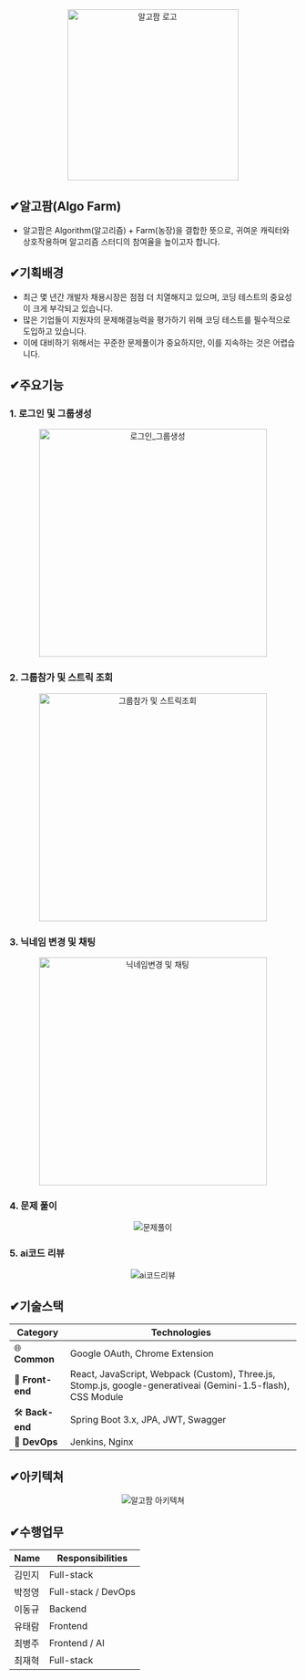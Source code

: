   <div align="center">
    <img src="https://github.com/user-attachments/assets/972c20fc-0a9f-481e-b542-be99288ef9ab" alt="알고팜 로고" width="300">
  </div>

## ✔알고팜(Algo Farm)
- 알고팜은 Algorithm(알고리즘) + Farm(농장)을 결합한 뜻으로, 귀여운 캐릭터와 상호작용하며 알고리즘 스터디의 참여율을 높이고자 합니다.

## ✔기획배경
  - 최근 몇 년간 개발자 채용시장은 점점 더 치열해지고 있으며, 코딩 테스트의 중요성이 크게 부각되고 있습니다.  
  - 많은 기업들이 지원자의 문제해결능력을 평가하기 위해 코딩 테스트를 필수적으로 도입하고 있습니다.  
  - 이에 대비하기 위해서는 꾸준한 문제풀이가 중요하지만, 이를 지속하는 것은 어렵습니다.  

## ✔주요기능
### 1. 로그인 및 그룹생성
   <div align="center">
      <img src="https://github.com/user-attachments/assets/03c35994-7aa0-4677-88a3-c86bc437a59f" alt="로그인_그룹생성" width="400">
   </div>

### 2. 그룹참가 및 스트릭 조회
   <div align="center">
      <img src="https://github.com/user-attachments/assets/5d1737fe-623b-47b9-b2c6-341dad8cd880" alt="그룹참가 및 스트릭조회" width="400">
   </div>

### 3. 닉네임 변경 및 채팅
   <div align="center">
      <img src="https://github.com/user-attachments/assets/06712f9c-8bfe-4c21-94d0-139100fccf78" alt="닉네임변경 및 채팅" width="400">
   </div>

### 4. 문제 풀이
   <div align="center">
      <img src="https://github.com/user-attachments/assets/c8be84d5-085f-46c6-a17c-e6d0d97b0bea" alt="문제풀이">
   </div>

### 5. ai코드 리뷰
   <div align="center">
      <img src="https://github.com/user-attachments/assets/aaa40f98-61b0-488e-beef-6aa4890e81e9" alt="ai코드리뷰">
   </div>

## ✔기술스택
| **Category** | **Technologies**                                                                 |
|--------------|----------------------------------------------------------------------------------|
| 🌐 **Common**  | Google OAuth, Chrome Extension                                                   |
| 🎨 **Front-end** | React, JavaScript, Webpack (Custom), Three.js, Stomp.js, google-generativeai (Gemini-1.5-flash), CSS Module |
| 🛠️ **Back-end**  | Spring Boot 3.x, JPA, JWT, Swagger                                              |
| 🚀 **DevOps**    | Jenkins, Nginx                                                                 |

## ✔아키텍쳐
<div align="center">
      <img src="https://github.com/user-attachments/assets/5ff75303-9ea6-4136-b10d-4997593eeea2" alt="알고팜 아키텍쳐">
</div>

## ✔수행업무
| **Name** | **Responsibilities** |
|----------|----------------------|
| 김민지      | Full-stack           | 
| 박정영      | Full-stack / DevOps  |
| 이동규      | Backend              | 
| 유태람      | Frontend             | 
| 최병주      | Frontend / AI        | 
| 최재혁      | Full-stack           |
